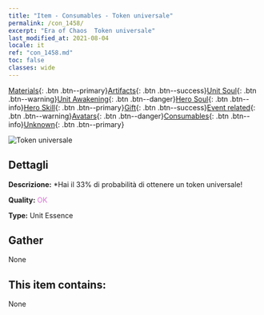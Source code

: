 ```yaml
---
title: "Item - Consumables - Token universale"
permalink: /con_1458/
excerpt: "Era of Chaos  Token universale"
last_modified_at: 2021-08-04
locale: it
ref: "con_1458.md"
toc: false
classes: wide
---
```

 [Materials](/ItemsIT/){: .btn .btn--primary}[Artifacts](/ItemsIT/Artifacts/){: .btn .btn--success}[Unit Soul](/ItemsIT/UnitSoul/){: .btn .btn--warning}[Unit Awakening](/ItemsIT/UnitAwakening/){: .btn .btn--danger}[Hero Soul](/ItemsIT/HeroSoul/){: .btn .btn--info}[Hero Skill](/ItemsIT/HeroSkill/){: .btn .btn--primary}[Gift](/ItemsIT/Gift/){: .btn .btn--success}[Event related](/ItemsIT/Events/){: .btn .btn--warning}[Avatars](/ItemsIT/Avatars/){: .btn .btn--danger}[Consumables](/ItemsIT/Consumables/){: .btn .btn--info}[Unknown](/ItemsIT/Unknown/){: .btn .btn--primary}

 ![Token universale](/images/t/i_907072.png)

## Dettagli
 **Descrizione:** *Hai il 33% di probabilità di ottenere un token universale!

 **Quality:** <span style="color: #DA70D6">OK</span>

 **Type:** Unit Essence

## Gather

  None

## This item contains:

  None

